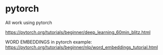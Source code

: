 # pytorch
All work using pytorch

https://pytorch.org/tutorials/beginner/deep_learning_60min_blitz.html

WORD EMBEDDINGS in pytorch example:
https://pytorch.org/tutorials/beginner/nlp/word_embeddings_tutorial.html




